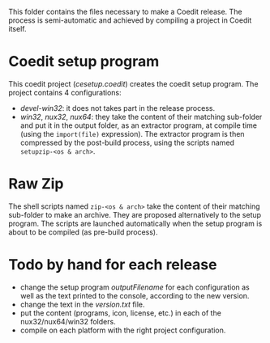 This folder contains the files necessary to make a Coedit release.
The process is semi-automatic and achieved by compiling a project in Coedit itself.

Coedit setup program
===

This coedit project (_cesetup.coedit_) creates the coedit setup program.
The project contains 4 configurations:

- _devel-win32_: it does not takes part in the release process. 
- _win32_, _nux32_, _nux64_: they take the content of their matching sub-folder and put it in the output folder, as an extractor program, at compile time (using the `import(file)` expression).
The extractor program is then compressed by the post-build process, using the scripts named `setupzip-<os & arch>`.

Raw Zip
===

The shell scripts named `zip-<os & arch>` take the content of their matching sub-folder to make an archive.
They are proposed alternatively to the setup program. The scripts are launched automatically when the setup program is about to be compiled (as pre-build process).

Todo by hand for each release
===

- change the setup program _outputFilename_ for each configuration as well as the text printed to the console, according to the new version.
- change the text in the _version.txt_ file.
- put the content (programs, icon, license, etc.) in each of the nux32/nux64/win32 folders.
- compile on each platform with the right project configuration.